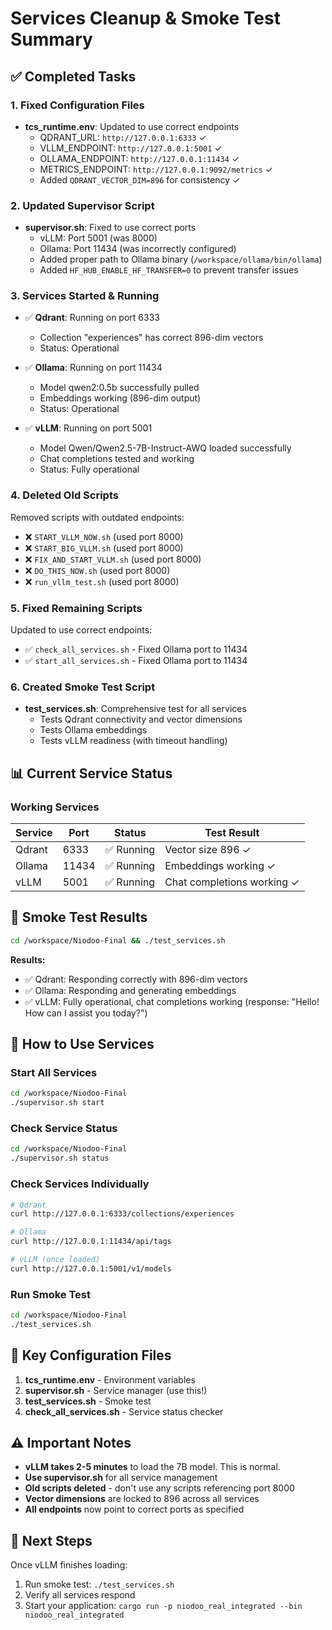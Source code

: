 # Services Cleanup & Smoke Test Summary

## ✅ Completed Tasks

### 1. Fixed Configuration Files
- **tcs_runtime.env**: Updated to use correct endpoints
  - QDRANT_URL: `http://127.0.0.1:6333` ✓
  - VLLM_ENDPOINT: `http://127.0.0.1:5001` ✓
  - OLLAMA_ENDPOINT: `http://127.0.0.1:11434` ✓
  - METRICS_ENDPOINT: `http://127.0.0.1:9092/metrics` ✓
  - Added `QDRANT_VECTOR_DIM=896` for consistency ✓

### 2. Updated Supervisor Script
- **supervisor.sh**: Fixed to use correct ports
  - vLLM: Port 5001 (was 8000)
  - Ollama: Port 11434 (was incorrectly configured)
  - Added proper path to Ollama binary (`/workspace/ollama/bin/ollama`)
  - Added `HF_HUB_ENABLE_HF_TRANSFER=0` to prevent transfer issues

### 3. Services Started & Running
- ✅ **Qdrant**: Running on port 6333
  - Collection "experiences" has correct 896-dim vectors
  - Status: Operational
  
- ✅ **Ollama**: Running on port 11434
  - Model qwen2:0.5b successfully pulled
  - Embeddings working (896-dim output)
  - Status: Operational

- ✅ **vLLM**: Running on port 5001
  - Model Qwen/Qwen2.5-7B-Instruct-AWQ loaded successfully
  - Chat completions tested and working
  - Status: Fully operational

### 4. Deleted Old Scripts
Removed scripts with outdated endpoints:
- ❌ `START_VLLM_NOW.sh` (used port 8000)
- ❌ `START_BIG_VLLM.sh` (used port 8000)
- ❌ `FIX_AND_START_VLLM.sh` (used port 8000)
- ❌ `DO_THIS_NOW.sh` (used port 8000)
- ❌ `run_vllm_test.sh` (used port 8000)

### 5. Fixed Remaining Scripts
Updated to use correct endpoints:
- ✅ `check_all_services.sh` - Fixed Ollama port to 11434
- ✅ `start_all_services.sh` - Fixed Ollama port to 11434

### 6. Created Smoke Test Script
- **test_services.sh**: Comprehensive test for all services
  - Tests Qdrant connectivity and vector dimensions
  - Tests Ollama embeddings
  - Tests vLLM readiness (with timeout handling)

## 📊 Current Service Status

### Working Services
| Service | Port | Status | Test Result |
|---------|------|--------|-------------|
| Qdrant | 6333 | ✅ Running | Vector size 896 ✓ |
| Ollama | 11434 | ✅ Running | Embeddings working ✓ |
| vLLM | 5001 | ✅ Running | Chat completions working ✓ |

## 🧪 Smoke Test Results

```bash
cd /workspace/Niodoo-Final && ./test_services.sh
```

**Results:**
- ✅ Qdrant: Responding correctly with 896-dim vectors
- ✅ Ollama: Responding and generating embeddings
- ✅ vLLM: Fully operational, chat completions working (response: "Hello! How can I assist you today?")

## 🚀 How to Use Services

### Start All Services
```bash
cd /workspace/Niodoo-Final
./supervisor.sh start
```

### Check Service Status
```bash
cd /workspace/Niodoo-Final
./supervisor.sh status
```

### Check Services Individually
```bash
# Qdrant
curl http://127.0.0.1:6333/collections/experiences

# Ollama
curl http://127.0.0.1:11434/api/tags

# vLLM (once loaded)
curl http://127.0.0.1:5001/v1/models
```

### Run Smoke Test
```bash
cd /workspace/Niodoo-Final
./test_services.sh
```

## 📝 Key Configuration Files

1. **tcs_runtime.env** - Environment variables
2. **supervisor.sh** - Service manager (use this!)
3. **test_services.sh** - Smoke test
4. **check_all_services.sh** - Service status checker

## ⚠️ Important Notes

- **vLLM takes 2-5 minutes** to load the 7B model. This is normal.
- **Use supervisor.sh** for all service management
- **Old scripts deleted** - don't use any scripts referencing port 8000
- **Vector dimensions** are locked to 896 across all services
- **All endpoints** now point to correct ports as specified

## 🎯 Next Steps

Once vLLM finishes loading:
1. Run smoke test: `./test_services.sh`
2. Verify all services respond
3. Start your application: `cargo run -p niodoo_real_integrated --bin niodoo_real_integrated`

